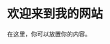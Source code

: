 <!DOCTYPE html>
<html lang="zh-CN">
<head>
    <meta charset="UTF-8">
    <meta name="viewport" content="width=device-width, initial-scale=1.0">
    <title>我的HTML页面</title>
</head>
<body>
    <h1>欢迎来到我的网站</h1>
    <p>在这里，你可以放置你的内容。</p>
    <footer>
        <p></p>
    </footer>
</body>
</html>
